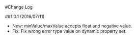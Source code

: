 #Change Log

##1.0.1 (2016/07/11)
- New: minValue/maxValue accepts float and negative value.
- Fix: Fix wrong error type value on dynamic property set.
